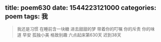 title: poem630
date: 1544223121000
categories: poem
tags: 我
---
> 我还是习惯
在睡前含一块糖
进去甜甜的梦
带着你的叮嘱
你的斥责
你的味道
早安
孤独小美
格致别趣
六点起床第630天 迟到38天